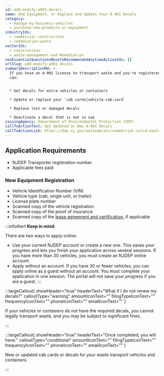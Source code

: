 ```yaml
---
id: add-modify-a901-decals
name: Add Equipment, or Replace and Update Your A-901 Decals
category:
  - manage-my-business-vehicles
  - purchase-new-products-or-equipment
industryIds:
  - commercial-construction
  - remediation-waste
sectorIds:
  - construction
  - waste-management-and-Remediation
nonEssentialQuestionsMoveToRecommendedAnytimeActionIds: []
urlSlug: add-modify-a901-decals
summaryDescriptionMd: >-
  If you have an A-901 license to transport waste and you're registered, you
  can:  


  * Get decals for extra vehicles or containers

  * Update or replace your `cab cards|vehicle-cab-card`

  * Replace lost or damaged decals

  * Deactivate a decal that is not in use
issuingAgency: Department of Environmental Protection (DEP)
callToActionText: Get Updated or New A-901 Decals
callToActionLink: https://dep.nj.gov/wastedecals/commercial-solid-waste-transporters/
---
```

## Application Requirements

* NJDEP Transporter registration number
* Applicable fees paid

### New Equipment Registration

* Vehicle Identification Number (VIN) 
* Vehicle type (cab, single unit, or trailer)
* License plate number
* Scanned copy of the vehicle registration
* Scanned copy of the proof of insurance
* Scanned copy of the [lease agreement and certification](https://dep.nj.gov/wp-content/uploads/wastedecals/lease-agreement-certification.pdf), if applicable

:::infoAlert 
 **Keep in mind:**

There are two ways to apply online:

* Use your current NJDEP account or create a new one. This saves your progress and lets you finish your application across several sessions. If you have more than 30 vehicles, you must create an NJDEP online account.
* Apply without an account. If you have 30 or fewer vehicles, you can apply online as a guest without an account. You must complete your application in one session. The portal will not save your progress if you are a guest.
:::

:::largeCallout{ showHeader="true" headerText="What if I do not renew my decals?" calloutType="warning" amountIconText="" filingTypeIconText="" frequencyIconText="" phoneIconText="" emailIconText="" }

If your vehicles or containers do not have the required decals, you cannot legally transport waste, and you may be subject to significant fines.

:::

:::largeCallout{ showHeader="true" headerText="Once completed, you will have:" calloutType="conditional" amountIconText="" filingTypeIconText="" frequencyIconText="" phoneIconText="" emailIconText="" }

New or updated cab cards or decals for your waste transport vehicles and containers.

:::